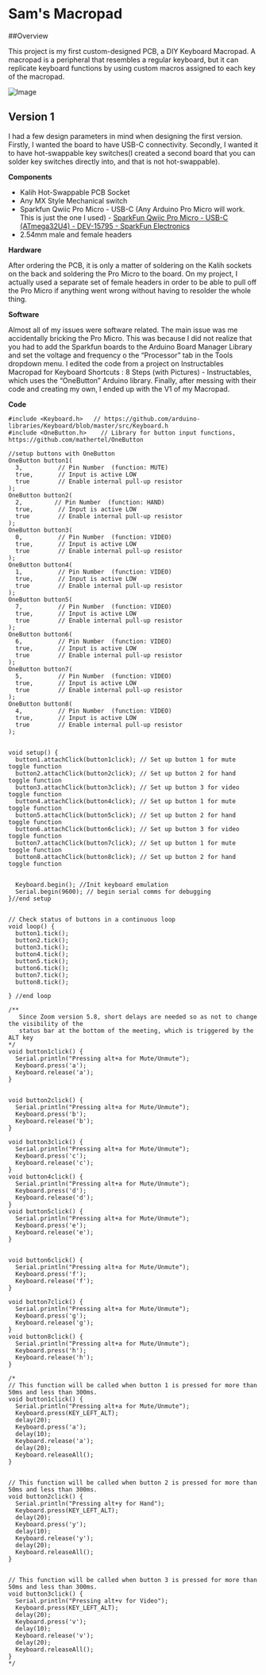 # Sam's Macropad

##Overview

This project is my first custom-designed PCB, a DIY Keyboard Macropad. A macropad is a peripheral that resembles a regular keyboard, but it can replicate keyboard functions by using custom macros assigned to each key of the macropad.

![Image](img/img1.jpg)
  
## Version 1

I had a few design parameters in mind when designing the first version. Firstly, I wanted the board to have USB-C connectivity. Secondly, I wanted it to have hot-swappable key switches(I created a second board that you can solder key switches directly into, and that is not hot-swappable).

**Components** 

* Kalih Hot-Swappable PCB Socket
* Any MX  Style Mechanical switch
* Sparkfun Qwiic Pro Micro - USB-C (Any Arduino Pro Micro will work. This is just the one I used) - [SparkFun Qwiic Pro Micro - USB-C (ATmega32U4) - DEV-15795 - SparkFun Electronics](https://www.sparkfun.com/products/15795)
* 2.54mm male and female headers

**Hardware**

After ordering the PCB, it is only a matter of soldering on the Kalih sockets on the back and soldering the Pro Micro to the board. On my project, I actually used a separate set of female headers in order to be able to pull off the Pro Micro if anything went wrong without having to resolder the whole thing.

**Software**

Almost all of my issues were software related. The main issue was me accidentally bricking the Pro Micro. This was because I did not realize that you had to add the Sparkfun boards to the Arduino Board Manager Library and set the voltage and frequency o the “Processor” tab in the Tools dropdown menu. I edited the code from a project on Instructables Macropad for Keyboard Shortcuts : 8 Steps (with Pictures) - Instructables, which uses the “OneButton” Arduino library. Finally, after messing with their code and creating my own, I ended up with the V1 of my Macropad.

**Code**


``` 
#include <Keyboard.h>   // https://github.com/arduino-libraries/Keyboard/blob/master/src/Keyboard.h
#include <OneButton.h>    // Library for button input functions, https://github.com/mathertel/OneButton

//setup buttons with OneButton
OneButton button1(
  3,          // Pin Number  (function: MUTE)
  true,       // Input is active LOW
  true        // Enable internal pull-up resistor
);
OneButton button2(
  2,         // Pin Number  (function: HAND)
  true,       // Input is active LOW
  true        // Enable internal pull-up resistor
);
OneButton button3(
  0,          // Pin Number  (function: VIDEO)
  true,       // Input is active LOW
  true        // Enable internal pull-up resistor
);
OneButton button4(
  1,          // Pin Number  (function: VIDEO)
  true,       // Input is active LOW
  true        // Enable internal pull-up resistor
);
OneButton button5(
  7,          // Pin Number  (function: VIDEO)
  true,       // Input is active LOW
  true        // Enable internal pull-up resistor
);
OneButton button6(
  6,          // Pin Number  (function: VIDEO)
  true,       // Input is active LOW
  true        // Enable internal pull-up resistor
);
OneButton button7(
  5,          // Pin Number  (function: VIDEO)
  true,       // Input is active LOW
  true        // Enable internal pull-up resistor
);
OneButton button8(
  4,          // Pin Number  (function: VIDEO)
  true,       // Input is active LOW
  true        // Enable internal pull-up resistor
);


void setup() {
  button1.attachClick(button1click); // Set up button 1 for mute toggle function
  button2.attachClick(button2click); // Set up button 2 for hand toggle function
  button3.attachClick(button3click); // Set up button 3 for video toggle function
  button4.attachClick(button4click); // Set up button 1 for mute toggle function
  button5.attachClick(button5click); // Set up button 2 for hand toggle function
  button6.attachClick(button6click); // Set up button 3 for video toggle function
  button7.attachClick(button7click); // Set up button 1 for mute toggle function
  button8.attachClick(button8click); // Set up button 2 for hand toggle function
  

  Keyboard.begin(); //Init keyboard emulation
  Serial.begin(9600); // begin serial comms for debugging
}//end setup


// Check status of buttons in a continuous loop
void loop() {
  button1.tick();
  button2.tick();
  button3.tick();
  button4.tick();
  button5.tick();
  button6.tick();
  button7.tick();
  button8.tick();

} //end loop

/**
   Since Zoom version 5.8, short delays are needed so as not to change the visibility of the
   status bar at the bottom of the meeting, which is triggered by the ALT key
*/
void button1click() {
  Serial.println("Pressing alt+a for Mute/Unmute");
  Keyboard.press('a');
  Keyboard.release('a');
}


void button2click() {
  Serial.println("Pressing alt+a for Mute/Unmute");
  Keyboard.press('b');
  Keyboard.release('b');
}

void button3click() {
  Serial.println("Pressing alt+a for Mute/Unmute");
  Keyboard.press('c');
  Keyboard.release('c');
}
void button4click() {
  Serial.println("Pressing alt+a for Mute/Unmute");
  Keyboard.press('d');
  Keyboard.release('d');
}
void button5click() {
  Serial.println("Pressing alt+a for Mute/Unmute");
  Keyboard.press('e');
  Keyboard.release('e');
}


void button6click() {
  Serial.println("Pressing alt+a for Mute/Unmute");
  Keyboard.press('f');
  Keyboard.release('f');
}

void button7click() {
  Serial.println("Pressing alt+a for Mute/Unmute");
  Keyboard.press('g');
  Keyboard.release('g');
}
void button8click() {
  Serial.println("Pressing alt+a for Mute/Unmute");
  Keyboard.press('h');
  Keyboard.release('h');
}

/*
// This function will be called when button 1 is pressed for more than 50ms and less than 300ms.
void button1click() {
  Serial.println("Pressing alt+a for Mute/Unmute");
  Keyboard.press(KEY_LEFT_ALT);
  delay(20);
  Keyboard.press('a');
  delay(10);
  Keyboard.release('a');
  delay(20);
  Keyboard.releaseAll();
}


// This function will be called when button 2 is pressed for more than 50ms and less than 300ms.
void button2click() {
  Serial.println("Pressing alt+y for Hand");
  Keyboard.press(KEY_LEFT_ALT);
  delay(20);
  Keyboard.press('y');
  delay(10);
  Keyboard.release('y');
  delay(20);
  Keyboard.releaseAll();
}


// This function will be called when button 3 is pressed for more than 50ms and less than 300ms.
void button3click() {
  Serial.println("Pressing alt+v for Video");
  Keyboard.press(KEY_LEFT_ALT);
  delay(20);
  Keyboard.press('v');
  delay(10);
  Keyboard.release('v');
  delay(20);
  Keyboard.releaseAll();
}
*/

```

